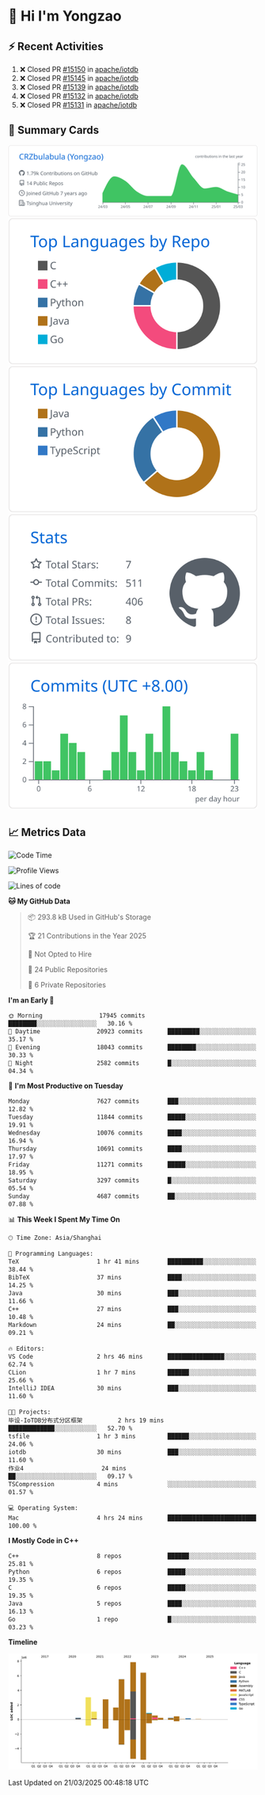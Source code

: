 # 👋 Hi I'm Yongzao

## ⚡ Recent Activities
<!--START_SECTION:activity-->
1. ❌ Closed PR [#15150](https://github.com/apache/iotdb/pull/15150) in [apache/iotdb](https://github.com/apache/iotdb)
2. ❌ Closed PR [#15145](https://github.com/apache/iotdb/pull/15145) in [apache/iotdb](https://github.com/apache/iotdb)
3. ❌ Closed PR [#15139](https://github.com/apache/iotdb/pull/15139) in [apache/iotdb](https://github.com/apache/iotdb)
4. ❌ Closed PR [#15132](https://github.com/apache/iotdb/pull/15132) in [apache/iotdb](https://github.com/apache/iotdb)
5. ❌ Closed PR [#15131](https://github.com/apache/iotdb/pull/15131) in [apache/iotdb](https://github.com/apache/iotdb)
<!--END_SECTION:activity-->

## 🎑 Summary Cards

[![](https://raw.githubusercontent.com/CRZbulabula/CRZbulabula/main/profile-summary-card-output/github/0-profile-details.svg)](https://github.com/vn7n24fzkq/github-profile-summary-cards)
[![](https://raw.githubusercontent.com/CRZbulabula/CRZbulabula/main/profile-summary-card-output/github/1-repos-per-language.svg)](https://github.com/vn7n24fzkq/github-profile-summary-cards) [![](https://raw.githubusercontent.com/CRZbulabula/CRZbulabula/main/profile-summary-card-output/github/2-most-commit-language.svg)](https://github.com/vn7n24fzkq/github-profile-summary-cards)
[![](https://raw.githubusercontent.com/CRZbulabula/CRZbulabula/main/profile-summary-card-output/github/3-stats.svg)](https://github.com/vn7n24fzkq/github-profile-summary-cards) [![](https://raw.githubusercontent.com/CRZbulabula/CRZbulabula/main/profile-summary-card-output/github/4-productive-time.svg)](https://github.com/vn7n24fzkq/github-profile-summary-cards)

## 📈 Metrics Data

<!--START_SECTION:waka-->
![Code Time](http://img.shields.io/badge/Code%20Time-838%20hrs%2054%20mins-blue)

![Profile Views](http://img.shields.io/badge/Profile%20Views-1-blue)

![Lines of code](https://img.shields.io/badge/From%20Hello%20World%20I%27ve%20Written-33.5%20million%20lines%20of%20code-blue)

**🐱 My GitHub Data** 

> 📦 293.8 kB Used in GitHub's Storage 
 > 
> 🏆 21 Contributions in the Year 2025
 > 
> 🚫 Not Opted to Hire
 > 
> 📜 24 Public Repositories 
 > 
> 🔑 6 Private Repositories 
 > 
**I'm an Early 🐤** 

```text
🌞 Morning                17945 commits       ████████░░░░░░░░░░░░░░░░░   30.16 % 
🌆 Daytime                20923 commits       █████████░░░░░░░░░░░░░░░░   35.17 % 
🌃 Evening                18043 commits       ████████░░░░░░░░░░░░░░░░░   30.33 % 
🌙 Night                  2582 commits        █░░░░░░░░░░░░░░░░░░░░░░░░   04.34 % 
```
📅 **I'm Most Productive on Tuesday** 

```text
Monday                   7627 commits        ███░░░░░░░░░░░░░░░░░░░░░░   12.82 % 
Tuesday                  11844 commits       █████░░░░░░░░░░░░░░░░░░░░   19.91 % 
Wednesday                10076 commits       ████░░░░░░░░░░░░░░░░░░░░░   16.94 % 
Thursday                 10691 commits       ████░░░░░░░░░░░░░░░░░░░░░   17.97 % 
Friday                   11271 commits       █████░░░░░░░░░░░░░░░░░░░░   18.95 % 
Saturday                 3297 commits        █░░░░░░░░░░░░░░░░░░░░░░░░   05.54 % 
Sunday                   4687 commits        ██░░░░░░░░░░░░░░░░░░░░░░░   07.88 % 
```


📊 **This Week I Spent My Time On** 

```text
🕑︎ Time Zone: Asia/Shanghai

💬 Programming Languages: 
TeX                      1 hr 41 mins        ██████████░░░░░░░░░░░░░░░   38.44 % 
BibTeX                   37 mins             ████░░░░░░░░░░░░░░░░░░░░░   14.25 % 
Java                     30 mins             ███░░░░░░░░░░░░░░░░░░░░░░   11.66 % 
C++                      27 mins             ███░░░░░░░░░░░░░░░░░░░░░░   10.48 % 
Markdown                 24 mins             ██░░░░░░░░░░░░░░░░░░░░░░░   09.21 % 

🔥 Editors: 
VS Code                  2 hrs 46 mins       ████████████████░░░░░░░░░   62.74 % 
CLion                    1 hr 7 mins         ██████░░░░░░░░░░░░░░░░░░░   25.66 % 
IntelliJ IDEA            30 mins             ███░░░░░░░░░░░░░░░░░░░░░░   11.60 % 

🐱‍💻 Projects: 
毕设-IoTDB分布式分区框架          2 hrs 19 mins       █████████████░░░░░░░░░░░░   52.70 % 
tsfile                   1 hr 3 mins         ██████░░░░░░░░░░░░░░░░░░░   24.06 % 
iotdb                    30 mins             ███░░░░░░░░░░░░░░░░░░░░░░   11.60 % 
作业4                      24 mins             ██░░░░░░░░░░░░░░░░░░░░░░░   09.17 % 
TSCompression            4 mins              ░░░░░░░░░░░░░░░░░░░░░░░░░   01.57 % 

💻 Operating System: 
Mac                      4 hrs 24 mins       █████████████████████████   100.00 % 
```

**I Mostly Code in C++** 

```text
C++                      8 repos             ██████░░░░░░░░░░░░░░░░░░░   25.81 % 
Python                   6 repos             █████░░░░░░░░░░░░░░░░░░░░   19.35 % 
C                        6 repos             █████░░░░░░░░░░░░░░░░░░░░   19.35 % 
Java                     5 repos             ████░░░░░░░░░░░░░░░░░░░░░   16.13 % 
Go                       1 repo              █░░░░░░░░░░░░░░░░░░░░░░░░   03.23 % 
```



**Timeline**

![Lines of Code chart](https://raw.githubusercontent.com/CRZbulabula/CRZbulabula/main/assets/bar_graph.png)


 Last Updated on 21/03/2025 00:48:18 UTC
<!--END_SECTION:waka-->

